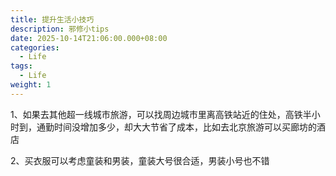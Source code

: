 ```yaml
---
title: 提升生活小技巧
description: 邪修小tips
date: 2025-10-14T21:06:00.000+08:00
categories:
  - Life
tags:
  - Life
weight: 1
---
```

1、如果去其他超一线城市旅游，可以找周边城市里离高铁站近的住处，高铁半小时到，通勤时间没增加多少，却大大节省了成本，比如去北京旅游可以买廊坊的酒店

2、买衣服可以考虑童装和男装，童装大号很合适，男装小号也不错
